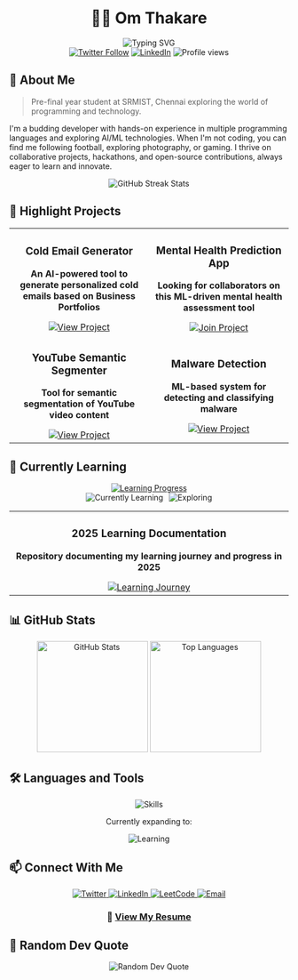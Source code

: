 <div align="center">
  
# 👨‍💻 Om Thakare

<img src="https://readme-typing-svg.herokuapp.com?font=Fira+Code&size=24&duration=3000&pause=1000&color=0E75B6&center=true&vCenter=true&random=false&width=500&lines=Budding+Developer;Pre-final+Year+at+SRMIST;+Always+Growing" alt="Typing SVG" />

<div>
  <a href="https://twitter.com/thakare_twts"><img src="https://img.shields.io/twitter/follow/thakare_twts?logo=twitter&style=for-the-badge" alt="Twitter Follow" /></a>
  <a href="https://www.linkedin.com/in/om-thakare-8768bb166/"><img src="https://img.shields.io/badge/LinkedIn-Connect-blue?style=for-the-badge&logo=linkedin" alt="LinkedIn" /></a>
<img src="https://komarev.com/ghpvc/?username=thakare-om03&label=Profile%20views&color=0e75b6&style=for-the-badge" alt="Profile views" />
</div>

</div>

## 🚀 About Me

> Pre-final year student at SRMIST, Chennai exploring the world of programming and technology.

I'm a budding developer with hands-on experience in multiple programming languages and exploring AI/ML technologies. When I'm not coding, you can find me following football, exploring photography, or gaming. I thrive on collaborative projects, hackathons, and open-source contributions, always eager to learn and innovate.

<div align="center">
  <img src="https://github-readme-streak-stats.herokuapp.com/?user=thakare-om03&theme=tokyonight" alt="GitHub Streak Stats" />
</div>

## 🔭 Highlight Projects

<table>
  <tr>
    <td width="50%">
      <h3 align="center">Cold Email Generator</h3>
      <div align="center">
        <p><strong>An AI-powered tool to generate personalized cold emails based on Business Portfolios</strong></p>
        <a href="https://github.com/thakare-om03/cold-email-generator" target="_blank">
          <img src="https://img.shields.io/badge/Code-View%20Project-blue?style=for-the-badge&logo=github" alt="View Project" />
        </a>
      </div>
    </td>
    <td width="50%">
      <h3 align="center">Mental Health Prediction App</h3>
      <div align="center">
        <p><strong>Looking for collaborators on this ML-driven mental health assessment tool</strong></p>
        <a href="https://github.com/thakare-om03/mental-health-prediction-app" target="_blank">
          <img src="https://img.shields.io/badge/Contribute-Join%20Project-green?style=for-the-badge&logo=github" alt="Join Project" />
        </a>
      </div>
    </td>
  </tr>
  <tr>
    <td width="50%">
      <h3 align="center">YouTube Semantic Segmenter</h3>
      <div align="center">
        <p><strong>Tool for semantic segmentation of YouTube video content</strong></p>
        <a href="https://github.com/thakare-om03/youtube_semantic_segmenter" target="_blank">
          <img src="https://img.shields.io/badge/Code-View%20Project-blue?style=for-the-badge&logo=github" alt="View Project" />
        </a>
      </div>
    </td>
    <td width="50%">
      <h3 align="center">Malware Detection</h3>
      <div align="center">
        <p><strong>ML-based system for detecting and classifying malware</strong></p>
        <a href="https://github.com/thakare-om03/malware-detection" target="_blank">
          <img src="https://img.shields.io/badge/Code-View%20Project-blue?style=for-the-badge&logo=github" alt="View Project" />
        </a>
      </div>
    </td>
  </tr>
</table>

## 🌱 Currently Learning

<div align="center">
  <a href="https://github.com/thakare-om03/2025-learnings" target="_blank">
    <img src="https://readme-typing-svg.herokuapp.com?font=Fira+Code&size=22&duration=3000&pause=1000&color=F9E2AF&center=true&vCenter=true&random=false&width=500&lines=JavaScript;MongoDB;React;NodeJS;Machine+Learning;AI;" alt="Learning Progress" />
  </a>
  
  <div style="display: flex; justify-content: center; flex-wrap: wrap; gap: 10px;">
    <img src="https://skillicons.dev/icons?i=js,mongodb,react,nodejs" alt="Currently Learning" />
    <img src="https://skillicons.dev/icons?i=tensorflow,pytorch,aws,docker" alt="Exploring" />
  </div>
  
  <table>
    <tr>
      <td width="50%">
        <h3 align="center">2025 Learning Documentation</h3>
        <div align="center">
          <p><strong>Repository documenting my learning journey and progress in 2025</strong></p>
          <a href="https://github.com/thakare-om03/2025-learnings" target="_blank">
            <img src="https://img.shields.io/badge/View-Learning%20Journey-purple?style=for-the-badge&logo=github" alt="Learning Journey" />
          </a>
        </div>
      </td>
    </tr>
  </table>
</div>

## 📊 GitHub Stats

<div align="center">
  <img src="https://github-readme-stats.vercel.app/api?username=thakare-om03&show_icons=true&theme=tokyonight&card_width=495" alt="GitHub Stats" style="height: 200px;" />
  <img src="https://github-readme-stats.vercel.app/api/top-langs/?username=thakare-om03&layout=compact&theme=tokyonight&card_width=495" alt="Top Languages" style="height: 200px;" />
</div>

## 🛠️ Languages and Tools

<div align="center">
  <img src="https://skillicons.dev/icons?i=python,c,cpp,java,html,css,bootstrap,git,figma" alt="Skills" />
  <p>Currently expanding to:</p>
  <img src="https://skillicons.dev/icons?i=js,mongodb,react,nodejs" alt="Learning" />
</div>

## 📫 Connect With Me

<div align="center">
  <a href="https://twitter.com/thakare_twts" target="_blank">
    <img src="https://img.shields.io/badge/Twitter-1DA1F2?style=for-the-badge&logo=twitter&logoColor=white" alt="Twitter" />
  </a>
  <a href="https://linkedin.com/in/om-thakare-8768bb166" target="_blank">
    <img src="https://img.shields.io/badge/LinkedIn-0077B5?style=for-the-badge&logo=linkedin&logoColor=white" alt="LinkedIn" />
  </a>
  <a href="https://www.leetcode.com/thakare_om03" target="_blank">
    <img src="https://img.shields.io/badge/LeetCode-FFA116?style=for-the-badge&logo=leetcode&logoColor=white" alt="LeetCode" />
  </a>
  <a href="mailto:om.thakare3217@gmail.com">
    <img src="https://img.shields.io/badge/Email-D14836?style=for-the-badge&logo=gmail&logoColor=white" alt="Email" />
  </a>
  
  <h3>📄 <a href="https://drive.google.com/file/d/15S-7ebaVzwVVf1LSjWqRRdOf3X3eZc4U/view?usp=drive_link">View My Resume</a></h3>
</div>

## 💭 Random Dev Quote

<div align="center">
  <img src="https://quotes-github-readme.vercel.app/api?type=horizontal&theme=tokyonight" alt="Random Dev Quote" />
</div>
